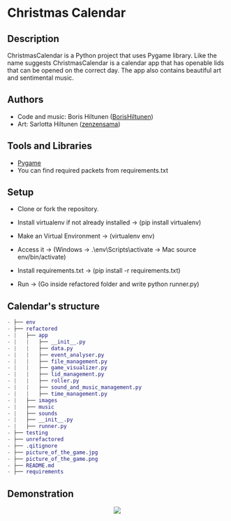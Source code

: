 # Christmas Calendar

## Description
ChristmasCalendar is a Python project that uses Pygame library. Like the name suggests ChristmasCalendar is a calendar app that has openable lids that can be opened on the correct day. The app also contains beautiful art and sentimental music.

## Authors
- Code and music: Boris Hiltunen ([BorisHiltunen](https://github.com/BorisHiltunen))
- Art: Sarlotta Hiltunen ([zenzensama](https://www.instagram.com/zenzensama/))

## Tools and Libraries
- [Pygame](https://www.pygame.org/docs/)
- You can find required packets from requirements.txt

## Setup
- Clone or fork the repository.

- Install virtualenv if not already installed
-> (pip install virtualenv)

- Make an Virtual Environment
-> (virtualenv env)

- Access it
-> (Windows -> .\env\Scripts\activate -> Mac source env/bin/activate)

- Install requirements.txt
-> (pip install -r requirements.txt)

- Run
-> (Go inside refactored folder and write python runner.py)

## Calendar's structure
```GAP
- ├── env
- ├── refactored
- |   ├── app
- |   |   ├── __init__.py
- |   |   ├── data.py
- |   |   ├── event_analyser.py
- |   |   ├── file_management.py
- |   |   ├── game_visualizer.py
- |   |   ├── lid_management.py
- |   |   ├── roller.py
- |   |   ├── sound_and_music_management.py
- |   |   ├── time_management.py
- |   ├── images
- |   ├── music
- |   ├── sounds
- |   ├── __init__.py
- |   ├── runner.py
- ├── testing
- ├── unrefactored
- ├── .qitignore
- ├── picture_of_the_game.jpg
- ├── picture_of_the_game.png
- ├── README.md
- ├── requirements
```

## Demonstration


<p align="center">
  <img src="https://github.com/BorisHiltunen/ChristmasCalendar/raw/main/picture_of_the_game.png"/>
</p>
